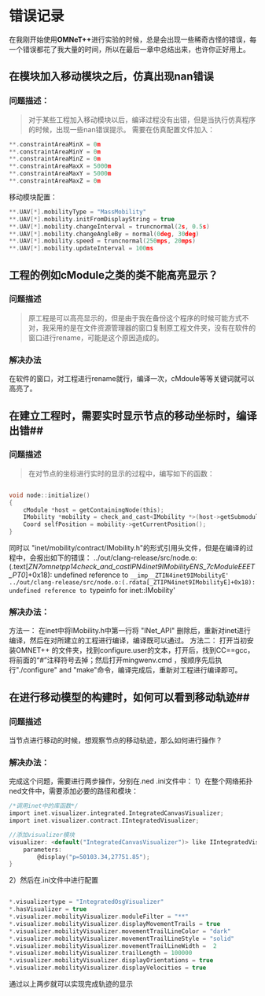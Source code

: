 # 错误记录 #

在我刚开始使用<b>OMNeT++</b>进行实验的时候，总是会出现一些稀奇古怪的错误，每一个错误都花了我大量的时间，所以在最后一章中总结出来，也许你正好用上。

## 在模块加入移动模块之后，仿真出现nan错误 ##

### 问题描述： ###

>对于某些工程加入移动模块以后，编译过程没有出错，但是当执行仿真程序的时候，出现一些nan错误提示。
需要在仿真配置文件加入：

```c
**.constraintAreaMinX = 0m
**.constraintAreaMinY = 0m
**.constraintAreaMinZ = 0m
**.constraintAreaMaxX = 5000m
**.constraintAreaMaxY = 5000m
**.constraintAreaMaxZ = 0m

```

移动模块配置：

```c
**.UAV[*].mobilityType = "MassMobility"
**.UAV[*].mobility.initFromDisplayString = true
**.UAV[*].mobility.changeInterval = truncnormal(2s, 0.5s)
**.UAV[*].mobility.changeAngleBy = normal(0deg, 30deg)
**.UAV[*].mobility.speed = truncnormal(250mps, 20mps)
**.UAV[*].mobility.updateInterval = 100ms

```

## 工程的例如cModule之类的类不能高亮显示？ ##

### 问题描述 ###

> 原工程是可以高亮显示的，但是由于我在备份这个程序的时候可能方式不对，我采用的是在文件资源管理器的窗口复制原工程文件夹，没有在软件的窗口进行rename，可能是这个原因造成的。

### 解决办法 ###

在软件的窗口，对工程进行rename就行，编译一次，cMdoule等等关键词就可以高亮了。

## 在建立工程时，需要实时显示节点的移动坐标时，编译出错##

### 问题描述 ###

>在对节点的坐标进行实时的显示的过程中，编写如下的函数：

```c

void node::initialize()
{
    cModule *host = getContainingNode(this);
    IMobility *mobility = check_and_cast<IMobility *>(host->getSubmodule("mobility"));
    Coord selfPosition = mobility->getCurrentPosition();
}

```

同时以 "inet/mobility/contract/IMobility.h"的形式引用头文件，但是在编译的过程中，会报出如下的错误：
../out/clang-release/src/node.o:(.text[_ZN7omnetpp14check_and_castIPN4inet9IMobilityENS_7cModuleEEET_PT0_]+0x18): undefined reference to `__imp__ZTIN4inet9IMobilityE'
../out/clang-release/src/node.o:(.rdata[_ZTIPN4inet9IMobilityE]+0x18): undefined reference to `typeinfo for inet::IMobility'

### 解决办法： ###

方法一：
在inet中将IMobility.h中第一行将 "INet_API" 删除后，重新对inet进行编译，然后在对所建立的工程进行编译，编译既可以通过。
方法二：
打开当初安装OMNET++ 的文件夹，找到configure.user的文本，打开后，找到CC==gcc，将前面的“#”注释符号去掉；然后打开mingwenv.cmd
，按顺序先后执行"./configure" and "make"命令，编译完成后，重新对工程进行编译即可。


## 在进行移动模型的构建时，如何可以看到移动轨迹##

### 问题描述 ###
当节点进行移动的时候，想观察节点的移动轨迹，那么如何进行操作？

### 解决办法： ###
完成这个问题，需要进行两步操作，分别在.ned .ini文件中：
1）在整个网络拓扑ned文件中，需要添加必要的路径和模块：
```c
/*调用inet中的库函数*/
import inet.visualizer.integrated.IntegratedCanvasVisualizer;
import inet.visualizer.contract.IIntegratedVisualizer;

//添加visualizer模块
visualizer: <default("IntegratedCanvasVisualizer")> like IIntegratedVisualizer if hasVisualizer() {
    parameters:
        @display("p=50103.34,27751.85");
}
```
2）然后在.ini文件中进行配置
```c

*.visualizertype = "IntegratedOsgVisualizer"
*.hasVisualizer = true
*.visualizer.mobilityVisualizer.moduleFilter = "**"
*.visualizer.mobilityVisualizer.displayMovementTrails = true
*.visualizer.mobilityVisualizer.movementTrailLineColor = "dark"
*.visualizer.mobilityVisualizer.movementTrailLineStyle = "solid"
*.visualizer.mobilityVisualizer.movementTrailLineWidth =  2
*.visualizer.mobilityVisualizer.trailLength = 100000
*.visualizer.mobilityVisualizer.displayOrientations = true
*.visualizer.mobilityVisualizer.displayVelocities = true

```

通过以上两步就可以实现完成轨迹的显示
